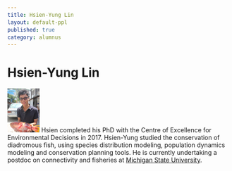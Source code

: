 ```yaml
---
title: Hsien-Yung Lin
layout: default-ppl
published: true
category: alumnus
---
```


# Hsien-Yung Lin
![](/images/people/Hsien-Yung-Lin.png)
Hsien completed his PhD with the Centre of Excellence for Environmental Decisions in 2017. Hsien-Yung studied the conservation of diadromous fish, using species distribution modeling, population dynamics modeling and conservation planning tools. He is currently undertaking a postdoc on connectivity and fisheries at [Michigan State University](http://www.fw.msu.edu/people/hsien_yung_lin).
